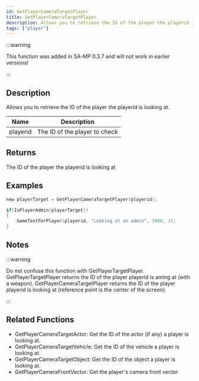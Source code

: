 ```yaml
---
id: GetPlayerCameraTargetPlayer
title: GetPlayerCameraTargetPlayer
description: Allows you to retrieve the ID of the player the playerid is looking at.
tags: ["player"]
---
```


:::warning

This function was added in SA-MP 0.3.7 and will not work in earlier versions!

:::

## Description

Allows you to retrieve the ID of the player the playerid is looking at.

| Name     | Description                   |
| -------- | ----------------------------- |
| playerid | The ID of the player to check |

## Returns

The ID of the player the playerid is looking at

## Examples

```c
new playerTarget = GetPlayerCameraTargetPlayer(playerid);

if(IsPlayerAdmin(playerTarget))
{
    GameTextForPlayer(playerid, "Looking at an admin", 3000, 3);
}
```

## Notes

:::warning

Do not confuse this function with GetPlayerTargetPlayer. GetPlayerTargetPlayer returns the ID of the player playerid is aming at (with a weapon). GetPlayerCameraTargetPlayer returns the ID of the player playerid is looking at (reference point is the center of the screen).

:::

## Related Functions

- GetPlayerCameraTargetActor: Get the ID of the actor (if any) a player is looking at.
- GetPlayerCameraTargetVehicle: Get the ID of the vehicle a player is looking at.
- GetPlayerCameraTargetObject: Get the ID of the object a player is looking at.
- GetPlayerCameraFrontVector: Get the player's camera front vector
